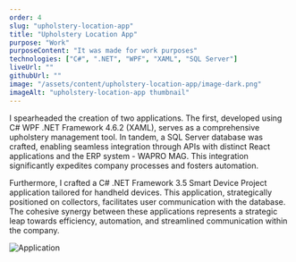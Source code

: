```yaml
---
order: 4
slug: "upholstery-location-app"
title: "Upholstery Location App"
purpose: "Work"
purposeContent: "It was made for work purposes"
technologies: ["C#", ".NET", "WPF", "XAML", "SQL Server"]
liveUrl: ""
githubUrl: ""
image: "/assets/content/upholstery-location-app/image-dark.png"
imageAlt: "upholstery-location-app thumbnail"
---
```


I spearheaded the creation of two applications. The first, developed using C# WPF .NET Framework 4.6.2 (XAML), serves as a comprehensive upholstery management tool. In tandem, a SQL Server database was crafted, enabling seamless integration through APIs with distinct React applications and the ERP system - WAPRO MAG. This integration significantly expedites company processes and fosters automation.

Furthermore, I crafted a C# .NET Framework 3.5 Smart Device Project application tailored for handheld devices. This application, strategically positioned on collectors, facilitates user communication with the database. The cohesive synergy between these applications represents a strategic leap towards efficiency, automation, and streamlined communication within the company.

![Application](/assets/content/upholstery-location-app/image.png)
